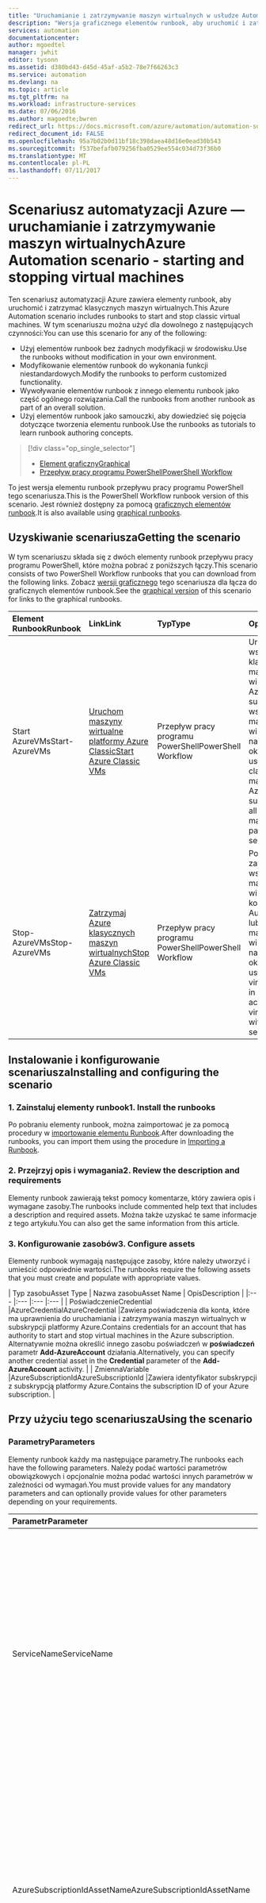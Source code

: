 ```yaml
---
title: "Uruchamianie i zatrzymywanie maszyn wirtualnych w usłudze Automatyzacja Azure — przepływ pracy programu PowerShell | Dokumentacja firmy Microsoft"
description: "Wersja graficznego elementów runbook, aby uruchomić i zatrzymać klasycznych maszyn wirtualnych w tym scenariuszu usługi Automatyzacja Azure."
services: automation
documentationcenter: 
author: mgoedtel
manager: jwhit
editor: tysonn
ms.assetid: d380bd43-d45d-45af-a5b2-78e7f66263c3
ms.service: automation
ms.devlang: na
ms.topic: article
ms.tgt_pltfrm: na
ms.workload: infrastructure-services
ms.date: 07/06/2016
ms.author: magoedte;bwren
redirect_url: https://docs.microsoft.com/azure/automation/automation-solution-vm-management
redirect_document_id: FALSE
ms.openlocfilehash: 95a7b02b0d11bf18c398daea48d16e0ead30b543
ms.sourcegitcommit: f537befafb079256fba0529ee554c034d73f36b0
ms.translationtype: MT
ms.contentlocale: pl-PL
ms.lasthandoff: 07/11/2017
---
```

# <a name="azure-automation-scenario---starting-and-stopping-virtual-machines"></a><span data-ttu-id="71def-103">Scenariusz automatyzacji Azure — uruchamianie i zatrzymywanie maszyn wirtualnych</span><span class="sxs-lookup"><span data-stu-id="71def-103">Azure Automation scenario - starting and stopping virtual machines</span></span>
<span data-ttu-id="71def-104">Ten scenariusz automatyzacji Azure zawiera elementy runbook, aby uruchomić i zatrzymać klasycznych maszyn wirtualnych.</span><span class="sxs-lookup"><span data-stu-id="71def-104">This Azure Automation scenario includes runbooks to start and stop classic virtual machines.</span></span>  <span data-ttu-id="71def-105">W tym scenariuszu można użyć dla dowolnego z następujących czynności:</span><span class="sxs-lookup"><span data-stu-id="71def-105">You can use this scenario for any of the following:</span></span>  

* <span data-ttu-id="71def-106">Użyj elementów runbook bez żadnych modyfikacji w środowisku.</span><span class="sxs-lookup"><span data-stu-id="71def-106">Use the runbooks without modification in your own environment.</span></span>
* <span data-ttu-id="71def-107">Modyfikowanie elementów runbook do wykonania funkcji niestandardowych.</span><span class="sxs-lookup"><span data-stu-id="71def-107">Modify the runbooks to perform customized functionality.</span></span>  
* <span data-ttu-id="71def-108">Wywoływanie elementów runbook z innego elementu runbook jako część ogólnego rozwiązania.</span><span class="sxs-lookup"><span data-stu-id="71def-108">Call the runbooks from another runbook as part of an overall solution.</span></span>
* <span data-ttu-id="71def-109">Użyj elementów runbook jako samouczki, aby dowiedzieć się pojęcia dotyczące tworzenia elementu runbook.</span><span class="sxs-lookup"><span data-stu-id="71def-109">Use the runbooks as tutorials to learn runbook authoring concepts.</span></span>

> [!div class="op_single_selector"]
> * [<span data-ttu-id="71def-110">Element graficzny</span><span class="sxs-lookup"><span data-stu-id="71def-110">Graphical</span></span>](automation-solution-startstopvm-graphical.md)
> * [<span data-ttu-id="71def-111">Przepływ pracy programu PowerShell</span><span class="sxs-lookup"><span data-stu-id="71def-111">PowerShell Workflow</span></span>](automation-solution-startstopvm-psworkflow.md)
> 
> 

<span data-ttu-id="71def-112">To jest wersja elementu runbook przepływu pracy programu PowerShell tego scenariusza.</span><span class="sxs-lookup"><span data-stu-id="71def-112">This is the PowerShell Workflow runbook version of this scenario.</span></span> <span data-ttu-id="71def-113">Jest również dostępny za pomocą [graficznych elementów runbook](automation-solution-startstopvm-graphical.md).</span><span class="sxs-lookup"><span data-stu-id="71def-113">It is also available using [graphical runbooks](automation-solution-startstopvm-graphical.md).</span></span>

## <a name="getting-the-scenario"></a><span data-ttu-id="71def-114">Uzyskiwanie scenariusza</span><span class="sxs-lookup"><span data-stu-id="71def-114">Getting the scenario</span></span>
<span data-ttu-id="71def-115">W tym scenariuszu składa się z dwóch elementy runbook przepływu pracy programu PowerShell, które można pobrać z poniższych łączy.</span><span class="sxs-lookup"><span data-stu-id="71def-115">This scenario consists of two PowerShell Workflow runbooks that you can download from the following links.</span></span>  <span data-ttu-id="71def-116">Zobacz [wersji graficznego](automation-solution-startstopvm-graphical.md) tego scenariusza dla łącza do graficznych elementów runbook.</span><span class="sxs-lookup"><span data-stu-id="71def-116">See the [graphical version](automation-solution-startstopvm-graphical.md) of this scenario for links to the graphical runbooks.</span></span>

| <span data-ttu-id="71def-117">Element Runbook</span><span class="sxs-lookup"><span data-stu-id="71def-117">Runbook</span></span> | <span data-ttu-id="71def-118">Link</span><span class="sxs-lookup"><span data-stu-id="71def-118">Link</span></span> | <span data-ttu-id="71def-119">Typ</span><span class="sxs-lookup"><span data-stu-id="71def-119">Type</span></span> | <span data-ttu-id="71def-120">Opis</span><span class="sxs-lookup"><span data-stu-id="71def-120">Description</span></span> |
|:--- |:--- |:--- |:--- |
| <span data-ttu-id="71def-121">Start AzureVMs</span><span class="sxs-lookup"><span data-stu-id="71def-121">Start-AzureVMs</span></span> |[<span data-ttu-id="71def-122">Uruchom maszyny wirtualne platformy Azure Classic</span><span class="sxs-lookup"><span data-stu-id="71def-122">Start Azure Classic VMs</span></span>](https://gallery.technet.microsoft.com/Start-Azure-Classic-VMs-86ef746b) |<span data-ttu-id="71def-123">Przepływ pracy programu PowerShell</span><span class="sxs-lookup"><span data-stu-id="71def-123">PowerShell Workflow</span></span> |<span data-ttu-id="71def-124">Uruchamia wszystkie klasycznych maszyn wirtualnych w Azure subscriptionor wszystkich maszyn wirtualnych o nazwie określonej usługi.</span><span class="sxs-lookup"><span data-stu-id="71def-124">Starts all classic virtual machines in an Azure subscriptionor all virtual machines with a particular service name.</span></span> |
| <span data-ttu-id="71def-125">Stop-AzureVMs</span><span class="sxs-lookup"><span data-stu-id="71def-125">Stop-AzureVMs</span></span> |[<span data-ttu-id="71def-126">Zatrzymaj Azure klasycznych maszyn wirtualnych</span><span class="sxs-lookup"><span data-stu-id="71def-126">Stop Azure Classic VMs</span></span>](https://gallery.technet.microsoft.com/Stop-Azure-Classic-VMs-7a4ae43e) |<span data-ttu-id="71def-127">Przepływ pracy programu PowerShell</span><span class="sxs-lookup"><span data-stu-id="71def-127">PowerShell Workflow</span></span> |<span data-ttu-id="71def-128">Powoduje zatrzymanie wszystkich maszyn wirtualnych w konto usługi Automatyzacja lub wszystkich maszyn wirtualnych o nazwie określonej usługi.</span><span class="sxs-lookup"><span data-stu-id="71def-128">Stops all virtual machines in an automation account or all virtual machines with a particular service name.</span></span> |

## <a name="installing-and-configuring-the-scenario"></a><span data-ttu-id="71def-129">Instalowanie i konfigurowanie scenariusza</span><span class="sxs-lookup"><span data-stu-id="71def-129">Installing and configuring the scenario</span></span>
### <a name="1-install-the-runbooks"></a><span data-ttu-id="71def-130">1. Zainstaluj elementy runbook</span><span class="sxs-lookup"><span data-stu-id="71def-130">1. Install the runbooks</span></span>
<span data-ttu-id="71def-131">Po pobraniu elementy runbook, można zaimportować je za pomocą procedury w [importowanie elementu Runbook](http://msdn.microsoft.com/library/dn643637.aspx#ImportRunbook).</span><span class="sxs-lookup"><span data-stu-id="71def-131">After downloading the runbooks, you can import them using the procedure in [Importing a Runbook](http://msdn.microsoft.com/library/dn643637.aspx#ImportRunbook).</span></span>

### <a name="2-review-the-description-and-requirements"></a><span data-ttu-id="71def-132">2. Przejrzyj opis i wymagania</span><span class="sxs-lookup"><span data-stu-id="71def-132">2. Review the description and requirements</span></span>
<span data-ttu-id="71def-133">Elementy runbook zawierają tekst pomocy komentarze, który zawiera opis i wymagane zasoby.</span><span class="sxs-lookup"><span data-stu-id="71def-133">The runbooks include commented help text that includes a description and required assets.</span></span>  <span data-ttu-id="71def-134">Można także uzyskać te same informacje z tego artykułu.</span><span class="sxs-lookup"><span data-stu-id="71def-134">You can also get the same information from this article.</span></span>

### <a name="3-configure-assets"></a><span data-ttu-id="71def-135">3. Konfigurowanie zasobów</span><span class="sxs-lookup"><span data-stu-id="71def-135">3. Configure assets</span></span>
<span data-ttu-id="71def-136">Elementy runbook wymagają następujące zasoby, które należy utworzyć i umieścić odpowiednie wartości.</span><span class="sxs-lookup"><span data-stu-id="71def-136">The runbooks require the following assets that you must create and populate with appropriate values.</span></span>

| <span data-ttu-id="71def-137">Typ zasobu</span><span class="sxs-lookup"><span data-stu-id="71def-137">Asset Type</span></span> | <span data-ttu-id="71def-138">Nazwa zasobu</span><span class="sxs-lookup"><span data-stu-id="71def-138">Asset Name</span></span> | <span data-ttu-id="71def-139">Opis</span><span class="sxs-lookup"><span data-stu-id="71def-139">Description</span></span> |
|:--- |:--- |:--- |:--- |
| <span data-ttu-id="71def-140">Poświadczenie</span><span class="sxs-lookup"><span data-stu-id="71def-140">Credential</span></span> |<span data-ttu-id="71def-141">AzureCredential</span><span class="sxs-lookup"><span data-stu-id="71def-141">AzureCredential</span></span> |<span data-ttu-id="71def-142">Zawiera poświadczenia dla konta, które ma uprawnienia do uruchamiania i zatrzymywania maszyn wirtualnych w subskrypcji platformy Azure.</span><span class="sxs-lookup"><span data-stu-id="71def-142">Contains credentials for an account that has authority to start and stop virtual machines in the Azure subscription.</span></span>  <span data-ttu-id="71def-143">Alternatywnie można określić innego zasobu poświadczeń w **poświadczeń** parametr **Add-AzureAccount** działania.</span><span class="sxs-lookup"><span data-stu-id="71def-143">Alternatively, you can specify another credential asset in the **Credential** parameter of the **Add-AzureAccount** activity.</span></span> |
| <span data-ttu-id="71def-144">Zmienna</span><span class="sxs-lookup"><span data-stu-id="71def-144">Variable</span></span> |<span data-ttu-id="71def-145">AzureSubscriptionId</span><span class="sxs-lookup"><span data-stu-id="71def-145">AzureSubscriptionId</span></span> |<span data-ttu-id="71def-146">Zawiera identyfikator subskrypcji z subskrypcją platformy Azure.</span><span class="sxs-lookup"><span data-stu-id="71def-146">Contains the subscription ID of your Azure subscription.</span></span> |

## <a name="using-the-scenario"></a><span data-ttu-id="71def-147">Przy użyciu tego scenariusza</span><span class="sxs-lookup"><span data-stu-id="71def-147">Using the scenario</span></span>
### <a name="parameters"></a><span data-ttu-id="71def-148">Parametry</span><span class="sxs-lookup"><span data-stu-id="71def-148">Parameters</span></span>
<span data-ttu-id="71def-149">Elementy runbook każdy ma następujące parametry.</span><span class="sxs-lookup"><span data-stu-id="71def-149">The runbooks each have the following parameters.</span></span>  <span data-ttu-id="71def-150">Należy podać wartości parametrów obowiązkowych i opcjonalnie można podać wartości innych parametrów w zależności od wymagań.</span><span class="sxs-lookup"><span data-stu-id="71def-150">You must provide values for any mandatory parameters and can optionally provide values for other parameters depending on your requirements.</span></span>

| <span data-ttu-id="71def-151">Parametr</span><span class="sxs-lookup"><span data-stu-id="71def-151">Parameter</span></span> | <span data-ttu-id="71def-152">Typ</span><span class="sxs-lookup"><span data-stu-id="71def-152">Type</span></span> | <span data-ttu-id="71def-153">Obowiązkowy</span><span class="sxs-lookup"><span data-stu-id="71def-153">Mandatory</span></span> | <span data-ttu-id="71def-154">Opis</span><span class="sxs-lookup"><span data-stu-id="71def-154">Description</span></span> |
|:--- |:--- |:--- |:--- |
| <span data-ttu-id="71def-155">ServiceName</span><span class="sxs-lookup"><span data-stu-id="71def-155">ServiceName</span></span> |<span data-ttu-id="71def-156">Ciąg</span><span class="sxs-lookup"><span data-stu-id="71def-156">string</span></span> |<span data-ttu-id="71def-157">Nie</span><span class="sxs-lookup"><span data-stu-id="71def-157">No</span></span> |<span data-ttu-id="71def-158">Jeśli podano wartość, wszystkich maszyn wirtualnych o tej nazwie Usługa jest uruchomiona lub zatrzymana.</span><span class="sxs-lookup"><span data-stu-id="71def-158">If a value is provided, then all virtual machines with that service name are started or stopped.</span></span>  <span data-ttu-id="71def-159">Jeśli wartość nie zostanie podana, klasycznych maszyn wirtualnych w subskrypcji platformy Azure jest uruchomiona lub zatrzymana.</span><span class="sxs-lookup"><span data-stu-id="71def-159">If no value is provided, then all classic virtual machines in the Azure subscription are started or stopped.</span></span> |
| <span data-ttu-id="71def-160">AzureSubscriptionIdAssetName</span><span class="sxs-lookup"><span data-stu-id="71def-160">AzureSubscriptionIdAssetName</span></span> |<span data-ttu-id="71def-161">Ciąg</span><span class="sxs-lookup"><span data-stu-id="71def-161">string</span></span> |<span data-ttu-id="71def-162">Nie</span><span class="sxs-lookup"><span data-stu-id="71def-162">No</span></span> |<span data-ttu-id="71def-163">Zawiera nazwę [zasób zmiennej](#installing-and-configuring-the-scenario) zawierający identyfikator subskrypcji z subskrypcją platformy Azure.</span><span class="sxs-lookup"><span data-stu-id="71def-163">Contains the name of the [variable asset](#installing-and-configuring-the-scenario) that contains the subscription ID of your Azure subscription.</span></span>  <span data-ttu-id="71def-164">Jeśli nie określisz wartości, *AzureSubscriptionId* jest używany.</span><span class="sxs-lookup"><span data-stu-id="71def-164">If you don't specify a value, *AzureSubscriptionId* is used.</span></span> |
| <span data-ttu-id="71def-165">AzureCredentialAssetName</span><span class="sxs-lookup"><span data-stu-id="71def-165">AzureCredentialAssetName</span></span> |<span data-ttu-id="71def-166">Ciąg</span><span class="sxs-lookup"><span data-stu-id="71def-166">string</span></span> |<span data-ttu-id="71def-167">Nie</span><span class="sxs-lookup"><span data-stu-id="71def-167">No</span></span> |<span data-ttu-id="71def-168">Zawiera nazwę [zasób poświadczeń](#installing-and-configuring-the-scenario) zawierający poświadczenia dla elementu runbook do użycia.</span><span class="sxs-lookup"><span data-stu-id="71def-168">Contains the name of the [credential asset](#installing-and-configuring-the-scenario) that contains the credentials for the runbook to use.</span></span>  <span data-ttu-id="71def-169">Jeśli nie określisz wartości, *AzureCredential* jest używany.</span><span class="sxs-lookup"><span data-stu-id="71def-169">If you don't specify a value, *AzureCredential* is used.</span></span> |

### <a name="starting-the-runbooks"></a><span data-ttu-id="71def-170">Uruchamianie elementów runbook</span><span class="sxs-lookup"><span data-stu-id="71def-170">Starting the runbooks</span></span>
<span data-ttu-id="71def-171">Można użyć dowolnej z metod w [uruchamianie elementu runbook automatyzacji Azure](automation-starting-a-runbook.md) uruchomić jeden z elementów runbook w tym scenariuszu.</span><span class="sxs-lookup"><span data-stu-id="71def-171">You can use any of the methods in [Starting a runbook in Azure Automation](automation-starting-a-runbook.md) to start either of the runbooks in this scenario.</span></span>

<span data-ttu-id="71def-172">Następujące przykładowe polecenia używa środowiska Windows PowerShell do uruchamiania **StartAzureVMs** na uruchomienie wszystkich maszyn wirtualnych przy użyciu nazwy usługi *MyVMService*.</span><span class="sxs-lookup"><span data-stu-id="71def-172">The following sample commands uses Windows PowerShell to run **StartAzureVMs** to start all virtual machines with the service name *MyVMService*.</span></span>

    $params = @{"ServiceName"="MyVMService"}
    Start-AzureAutomationRunbook –AutomationAccountName "MyAutomationAccount" –Name "Start-AzureVMs" –Parameters $params

### <a name="output"></a><span data-ttu-id="71def-173">Dane wyjściowe</span><span class="sxs-lookup"><span data-stu-id="71def-173">Output</span></span>
<span data-ttu-id="71def-174">Elementy runbook będą [output komunikat](automation-runbook-output-and-messages.md) dla każdej maszyny wirtualnej, wskazującą, czy instrukcję uruchomienia lub zatrzymania zostało pomyślnie przesłane.</span><span class="sxs-lookup"><span data-stu-id="71def-174">The runbooks will [output a message](automation-runbook-output-and-messages.md) for each virtual machine indicating whether or not the start or stop instruction was successfully submitted.</span></span>  <span data-ttu-id="71def-175">Określony ciąg w danych wyjściowych, aby ustalić wyniku dla każdego elementu runbook można wyszukać.</span><span class="sxs-lookup"><span data-stu-id="71def-175">You can look for a specific string in the output to determine the result for each runbook.</span></span>  <span data-ttu-id="71def-176">W poniższej tabeli wymieniono ciągi danych wyjściowych.</span><span class="sxs-lookup"><span data-stu-id="71def-176">The possible output strings are listed in the following table.</span></span>

| <span data-ttu-id="71def-177">Element Runbook</span><span class="sxs-lookup"><span data-stu-id="71def-177">Runbook</span></span> | <span data-ttu-id="71def-178">Warunek</span><span class="sxs-lookup"><span data-stu-id="71def-178">Condition</span></span> | <span data-ttu-id="71def-179">Komunikat</span><span class="sxs-lookup"><span data-stu-id="71def-179">Message</span></span> |
|:--- |:--- |:--- |
| <span data-ttu-id="71def-180">Start AzureVMs</span><span class="sxs-lookup"><span data-stu-id="71def-180">Start-AzureVMs</span></span> |<span data-ttu-id="71def-181">Maszyna wirtualna jest już uruchomiona.</span><span class="sxs-lookup"><span data-stu-id="71def-181">Virtual machine is already running</span></span> |<span data-ttu-id="71def-182">MyVM jest już uruchomiony.</span><span class="sxs-lookup"><span data-stu-id="71def-182">MyVM is already running</span></span> |
| <span data-ttu-id="71def-183">Start AzureVMs</span><span class="sxs-lookup"><span data-stu-id="71def-183">Start-AzureVMs</span></span> |<span data-ttu-id="71def-184">Żądanie uruchomienia maszyny wirtualnej utworzone pomyślnie</span><span class="sxs-lookup"><span data-stu-id="71def-184">Start request for virtual machine successfully submitted</span></span> |<span data-ttu-id="71def-185">MyVM została uruchomiona.</span><span class="sxs-lookup"><span data-stu-id="71def-185">MyVM has been started</span></span> |
| <span data-ttu-id="71def-186">Start AzureVMs</span><span class="sxs-lookup"><span data-stu-id="71def-186">Start-AzureVMs</span></span> |<span data-ttu-id="71def-187">Żądanie uruchomienia maszyny wirtualnej nie powiodło się.</span><span class="sxs-lookup"><span data-stu-id="71def-187">Start request for virtual machine failed</span></span> |<span data-ttu-id="71def-188">Nie można uruchomić MyVM</span><span class="sxs-lookup"><span data-stu-id="71def-188">MyVM failed to start</span></span> |
| <span data-ttu-id="71def-189">Stop-AzureVMs</span><span class="sxs-lookup"><span data-stu-id="71def-189">Stop-AzureVMs</span></span> |<span data-ttu-id="71def-190">Maszyna wirtualna jest już zatrzymana.</span><span class="sxs-lookup"><span data-stu-id="71def-190">Virtual machine is already stopped</span></span> |<span data-ttu-id="71def-191">MyVM jest już zatrzymana.</span><span class="sxs-lookup"><span data-stu-id="71def-191">MyVM is already stopped</span></span> |
| <span data-ttu-id="71def-192">Stop-AzureVMs</span><span class="sxs-lookup"><span data-stu-id="71def-192">Stop-AzureVMs</span></span> |<span data-ttu-id="71def-193">Zatrzymaj żądanie pomyślnie przesłano maszyny wirtualnej</span><span class="sxs-lookup"><span data-stu-id="71def-193">Stop request for virtual machine successfully submitted</span></span> |<span data-ttu-id="71def-194">MyVM została zatrzymana.</span><span class="sxs-lookup"><span data-stu-id="71def-194">MyVM has been stopped</span></span> |
| <span data-ttu-id="71def-195">Stop-AzureVMs</span><span class="sxs-lookup"><span data-stu-id="71def-195">Stop-AzureVMs</span></span> |<span data-ttu-id="71def-196">Żądanie zatrzymania maszyny wirtualnej nie powiodło się</span><span class="sxs-lookup"><span data-stu-id="71def-196">Stop request for virtual machine failed</span></span> |<span data-ttu-id="71def-197">Nie można zatrzymać MyVM</span><span class="sxs-lookup"><span data-stu-id="71def-197">MyVM failed to stop</span></span> |

<span data-ttu-id="71def-198">Na przykład poniższy fragment kodu z elementu runbook podejmowana jest próba uruchomienia wszystkich maszyn wirtualnych przy użyciu nazwy usługi *MyServiceName*.</span><span class="sxs-lookup"><span data-stu-id="71def-198">For example, the following code snippet from a runbook attempts to start all virtual machines with the service name *MyServiceName*.</span></span>  <span data-ttu-id="71def-199">Jeśli jedna z błędów żądań start, może zostać pobrany akcje błędu.</span><span class="sxs-lookup"><span data-stu-id="71def-199">If any of the start requests fail, then error actions can be taken.</span></span>

    $results = Start-AzureVMs -ServiceName "MyServiceName"
    foreach ($result in $results) {
        if ($result -like "* has been started" ) {
            # Action to take in case of success.
        }
        else {
            # Action to take in case of error.
        }
    }


## <a name="detailed-breakdown"></a><span data-ttu-id="71def-200">Szczegółowy podział</span><span class="sxs-lookup"><span data-stu-id="71def-200">Detailed breakdown</span></span>
<span data-ttu-id="71def-201">Poniżej znajduje się szczegółowy podział elementów runbook w tym scenariuszu.</span><span class="sxs-lookup"><span data-stu-id="71def-201">Following is a detailed breakdown of the runbooks in this scenario.</span></span>  <span data-ttu-id="71def-202">Te informacje można użyć do dostosowania elementy runbook albo też dowiedzieć się od nich używanych do tworzenia własnych scenariuszy automatyzacji.</span><span class="sxs-lookup"><span data-stu-id="71def-202">You can use this information to either customize the runbooks or just to learn from them for authoring your own automation scenarios.</span></span>

### <a name="parameters"></a><span data-ttu-id="71def-203">Parametry</span><span class="sxs-lookup"><span data-stu-id="71def-203">Parameters</span></span>
    param (
        [Parameter(Mandatory=$false)]
        [String]  $AzureCredentialAssetName = 'AzureCredential',

        [Parameter(Mandatory=$false)]
        [String] $AzureSubscriptionIdAssetName = 'AzureSubscriptionId',

        [Parameter(Mandatory=$false)]
        [String] $ServiceName
    )

<span data-ttu-id="71def-204">Przepływ pracy rozpoczyna się od wartości dla pobrania [parametrów wejściowych](#using-the-scenario).</span><span class="sxs-lookup"><span data-stu-id="71def-204">The workflow starts by getting the values for the [input parameters](#using-the-scenario).</span></span>  <span data-ttu-id="71def-205">Jeśli nie podano nazwy zasobów są używane domyślne nazwy.</span><span class="sxs-lookup"><span data-stu-id="71def-205">If the asset names are not provided then default names are used.</span></span>

### <a name="output"></a><span data-ttu-id="71def-206">Dane wyjściowe</span><span class="sxs-lookup"><span data-stu-id="71def-206">Output</span></span>
    # Returns strings with status messages
    [OutputType([String])]

<span data-ttu-id="71def-207">Ten wiersz deklaruje, że dane wyjściowe element runbook będzie ciąg.</span><span class="sxs-lookup"><span data-stu-id="71def-207">This line declares that the output of the runbook will be a string.</span></span>  <span data-ttu-id="71def-208">To nie jest wymagana, ale jest najlepszym rozwiązaniem w przypadku gdy element runbook zostanie użyty jako [podrzędnego elementu runbook](automation-child-runbooks.md) tak, aby nadrzędny element runbook będzie wiedzieć, oczekiwany typ danych wyjściowych.</span><span class="sxs-lookup"><span data-stu-id="71def-208">This is not required but is a best practice for when the runbook is used as a [child runbook](automation-child-runbooks.md) so that a parent runbook will know the output type to expect.</span></span>

### <a name="authentication"></a><span data-ttu-id="71def-209">Authentication</span><span class="sxs-lookup"><span data-stu-id="71def-209">Authentication</span></span>
    # Connect to Azure and select the subscription to work against
    $Cred = Get-AutomationPSCredential -Name $AzureCredentialAssetName
    $null = Add-AzureAccount -Credential $Cred -ErrorAction Stop
    $SubId = Get-AutomationVariable -Name $AzureSubscriptionIdAssetName
    $null = Select-AzureSubscription -SubscriptionId $SubId -ErrorAction Stop

<span data-ttu-id="71def-210">Następnej linii zestaw [poświadczenia](automation-credentials.md) i subskrypcji platformy Azure, który będzie używany w pozostałej części elementu runbook.</span><span class="sxs-lookup"><span data-stu-id="71def-210">The next lines set the [credentials](automation-credentials.md) and Azure subscription that will be used for the rest of the runbook.</span></span>
<span data-ttu-id="71def-211">Najpierw używamy **Get-AutomationPSCredential** można pobrać zawartości, który przechowuje poświadczenia z dostępem do uruchamiania i zatrzymywania maszyn wirtualnych w subskrypcji platformy Azure.</span><span class="sxs-lookup"><span data-stu-id="71def-211">First we use **Get-AutomationPSCredential** to get the asset that holds the credentials with access to start and stop virtual machines in the Azure subscription.</span></span> <span data-ttu-id="71def-212">**Dodaj-AzureAccount** następnie używa tego zasobu można ustawić poświadczenia.</span><span class="sxs-lookup"><span data-stu-id="71def-212">**Add-AzureAccount** then uses this asset to set the credentials.</span></span>  <span data-ttu-id="71def-213">Dane wyjściowe jest przypisany do zmiennej zastępczego, dzięki czemu nie jest zawarte w danych wyjściowych elementu runbook.</span><span class="sxs-lookup"><span data-stu-id="71def-213">The output is assigned to a dummy variable so that it isn't included in the runbook output.</span></span>  

<span data-ttu-id="71def-214">Zasób zmiennej z subskrypcją identyfikator następnie są pobierane z **Get-AutomationVariable** i subskrypcji ustawiony za pomocą **AzureSubscription wybierz**.</span><span class="sxs-lookup"><span data-stu-id="71def-214">The variable asset with the subscription ID is then retrieved with **Get-AutomationVariable** and the subscription set with **Select-AzureSubscription**.</span></span>

### <a name="get-vms"></a><span data-ttu-id="71def-215">Pobierz maszyny wirtualne</span><span class="sxs-lookup"><span data-stu-id="71def-215">Get VMs</span></span>
    # If there is a specific cloud service, then get all VMs in the service,
    # otherwise get all VMs in the subscription.
    if ($ServiceName)
    {
        $VMs = Get-AzureVM -ServiceName $ServiceName
    }
    else
    {
        $VMs = Get-AzureVM
    }

<span data-ttu-id="71def-216">**Get-AzureVM** służy do pobierania element runbook będzie działać z maszyn wirtualnych.</span><span class="sxs-lookup"><span data-stu-id="71def-216">**Get-AzureVM** is used to retrieve the virtual machines the runbook will work with.</span></span>  <span data-ttu-id="71def-217">Jeśli wartość jest podana w **ServiceName** wejściowych zmiennej, a następnie są pobierane tylko maszyn wirtualnych o tej nazwie usługi.</span><span class="sxs-lookup"><span data-stu-id="71def-217">If a value is provided in the **ServiceName** input variable, then only the virtual machines with that service name are retrieved.</span></span>  <span data-ttu-id="71def-218">Jeśli **ServiceName** jest pusta, a następnie są pobierane wszystkie maszyny wirtualne.</span><span class="sxs-lookup"><span data-stu-id="71def-218">If **ServiceName** is empty, then all virtual machines are retrieved.</span></span>

### <a name="startstop-virtual-machines-and-send-output"></a><span data-ttu-id="71def-219">Uruchamiania/zatrzymywania maszyn wirtualnych i Wyślij dane wyjściowe</span><span class="sxs-lookup"><span data-stu-id="71def-219">Start/Stop virtual machines and send output</span></span>
    # Start each of the stopped VMs
    foreach ($VM in $VMs)
    {
        if ($VM.PowerState -eq "Started")
        {
            # The VM is already started, so send notice
            Write-Output ($VM.InstanceName + " is already running")
        }
        else
        {
            # The VM needs to be started
            $StartRtn = Start-AzureVM -Name $VM.Name -ServiceName $VM.ServiceName -ErrorAction Continue

            if ($StartRtn.OperationStatus -ne 'Succeeded')
            {
                # The VM failed to start, so send notice
                Write-Output ($VM.InstanceName + " failed to start")
            }
            else
            {
                # The VM started, so send notice
                Write-Output ($VM.InstanceName + " has been started")
            }
        }
    }

<span data-ttu-id="71def-220">Następnym krokiem wierszy za pomocą każdej maszyny wirtualnej.</span><span class="sxs-lookup"><span data-stu-id="71def-220">The next lines step through each virtual machine.</span></span>  <span data-ttu-id="71def-221">Pierwszy **PowerState** maszyny wirtualnej jest sprawdzane w celu sprawdzenia, jeśli jest już uruchomiona lub zatrzymana, w zależności od elementu runbook.</span><span class="sxs-lookup"><span data-stu-id="71def-221">First the **PowerState** of the virtual machine is checked to see if it is already running or stopped, depending on the runbook.</span></span>  <span data-ttu-id="71def-222">Jeśli jest już w stanie docelowej, do danych wyjściowych i zakończenia elementu runbook jest wysyłany komunikat.</span><span class="sxs-lookup"><span data-stu-id="71def-222">If it is already in the target state, then a message is sent to output, and the runbook ends.</span></span>  <span data-ttu-id="71def-223">Jeśli nie, następnie **Start AzureVM** lub **Stop AzureVM** służy próbę rozpocząć lub zatrzymać maszynę wirtualną w wyniku żądania przechowywane do zmiennej.</span><span class="sxs-lookup"><span data-stu-id="71def-223">If not, then **Start-AzureVM** or **Stop-AzureVM** is used to attempt to start or stop the virtual machine with the result of the request stored to a variable.</span></span>  <span data-ttu-id="71def-224">Komunikat jest następnie wysyłana do wyjściowego określenie, czy żądanie, aby uruchomić lub zatrzymać zostało pomyślnie przesłane.</span><span class="sxs-lookup"><span data-stu-id="71def-224">A message is then sent to output specifying whether the request to start or stop was submitted successfully.</span></span>

## <a name="next-steps"></a><span data-ttu-id="71def-225">Następne kroki</span><span class="sxs-lookup"><span data-stu-id="71def-225">Next steps</span></span>
* <span data-ttu-id="71def-226">Aby dowiedzieć się więcej o pracy z podrzędnych elementów runbook, zobacz [podrzędnych elementów runbook automatyzacji Azure](automation-child-runbooks.md)</span><span class="sxs-lookup"><span data-stu-id="71def-226">To learn more about working with child runbooks, see [Child runbooks in Azure Automation](automation-child-runbooks.md)</span></span>
* <span data-ttu-id="71def-227">Aby dowiedzieć się więcej o komunikaty wyjściowe podczas wykonywania elementu runbook i rejestrowanie do rozwiązywania problemów, zobacz [Runbook dane wyjściowe i komunikaty w automatyzacji Azure](automation-runbook-output-and-messages.md)</span><span class="sxs-lookup"><span data-stu-id="71def-227">To learn more about output messages during runbook execution and logging to help troubleshoot, see [Runbook output and messages in Azure Automation](automation-runbook-output-and-messages.md)</span></span>

